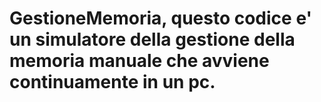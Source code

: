 # GestioneMemoria, questo codice e' un simulatore della gestione della memoria manuale che avviene continuamente in un pc. 
